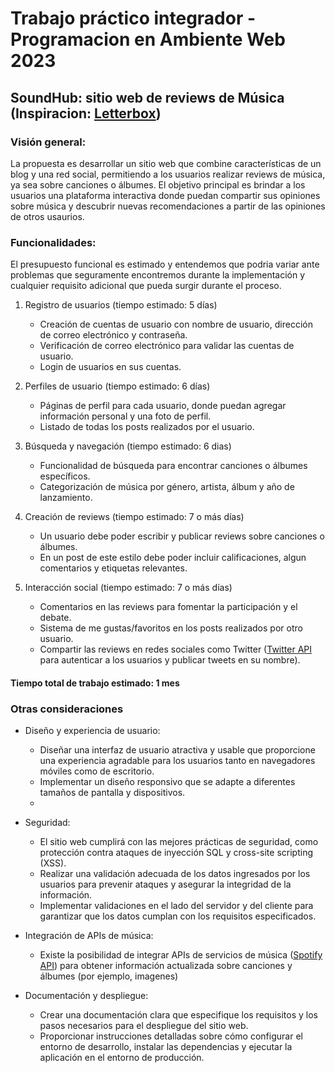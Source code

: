 # Trabajo práctico integrador - Programacion en Ambiente Web 2023

## SoundHub: sitio web de reviews de Música (Inspiracion: [Letterbox](https://letterboxd.com/))

### Visión general:
La propuesta es desarrollar un sitio web que combine características de un blog y una red social, permitiendo a los usuarios realizar reviews de música, ya sea sobre canciones o álbumes. El objetivo principal es brindar a los usuarios una plataforma interactiva donde puedan compartir sus opiniones sobre música y descubrir nuevas recomendaciones a partir de las opiniones de otros usaurios.

### Funcionalidades:
El presupuesto funcional es estimado y entendemos que podria variar ante problemas que seguramente encontremos durante la implementación y cualquier requisito adicional que pueda surgir durante el proceso.

1. Registro de usuarios (tiempo estimado: 5 días)
   - Creación de cuentas de usuario con nombre de usuario, dirección de correo electrónico y contraseña.
   - Verificación de correo electrónico para validar las cuentas de usuario.
   - Login de usuarios en sus cuentas.

2. Perfiles de usuario (tiempo estimado: 6 días)
   - Páginas de perfil para cada usuario, donde puedan agregar información personal y una foto de perfil.
   - Listado de todas los posts realizados por el usuario.

3. Búsqueda y navegación (tiempo estimado: 6 dias)
   - Funcionalidad de búsqueda para encontrar canciones o álbumes específicos.
   - Categorización de música por género, artista, álbum y año de lanzamiento.

4. Creación de reviews (tiempo estimado: 7 o más días)
   - Un usuario debe poder escribir y publicar reviews sobre canciones o álbumes.
   - En un post de este estilo debe poder incluir calificaciones, algun comentarios y etiquetas relevantes.

5. Interacción social (tiempo estimado: 7 o más días)
   - Comentarios en las reviews para fomentar la participación y el debate.
   - Sistema de me gustas/favoritos en los posts realizados por otro usuario.
   - Compartir las reviews en redes sociales como Twitter ([Twitter API](https://developer.twitter.com/en/docs/twitter-api) para autenticar a los usuarios y publicar tweets en su nombre).
 
 #### Tiempo total de trabajo estimado: 1 mes
 
 ### Otras consideraciones
 - Diseño y experiencia de usuario:
   - Diseñar una interfaz de usuario atractiva y usable que proporcione una experiencia agradable para los usuarios tanto en navegadores móviles como de escritorio.
   - Implementar un diseño responsivo que se adapte a diferentes tamaños de pantalla y dispositivos.
   - 
- Seguridad:
   - El sitio web cumplirá con las mejores prácticas de seguridad, como protección contra ataques de inyección SQL y cross-site scripting (XSS).
   - Realizar una validación adecuada de los datos ingresados por los usuarios para prevenir ataques y asegurar la integridad de la información.
   - Implementar validaciones en el lado del servidor y del cliente para garantizar que los datos cumplan con los requisitos especificados.

- Integración de APIs de música:
   - Existe la posibilidad de integrar APIs de servicios de música ([Spotify API](https://developer.spotify.com/documentation/web-api)) para obtener información actualizada sobre canciones y álbumes (por ejemplo, imagenes)

- Documentación y despliegue:
   - Crear una documentación clara que especifique los requisitos y los pasos necesarios para el despliegue del sitio web.
   - Proporcionar instrucciones detalladas sobre cómo configurar el entorno de desarrollo, instalar las dependencias y ejecutar la aplicación en el entorno de producción.
